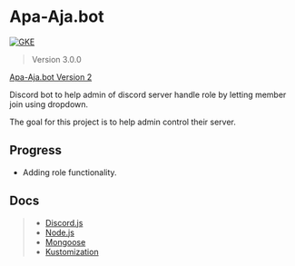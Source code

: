 # Apa-Aja.bot

[![GKE](https://github.com/RazorHex/Apa-Aja.bot_v3/actions/workflows/GKE.yaml/badge.svg)](https://github.com/RazorHex/Apa-Aja.bot_v3/actions/workflows/GKE.yaml)

> Version 3.0.0

[Apa-Aja.bot Version 2](https://github.com/RazorHex/Apa-Aja.bot_V2)

Discord bot to help admin of discord server handle role by letting member join using dropdown.

The goal for this project is to help admin control their server.

## Progress

- Adding role functionality.

## Docs

> - [Discord.js](https://discord.js.org/)
> - [Node.js](https://nodejs.org/en)
> - [Mongoose](https://mongoosejs.com/docs/index.html)
> - [Kustomization](https://github.com/kubernetes-sigs/kustomize#usage)

